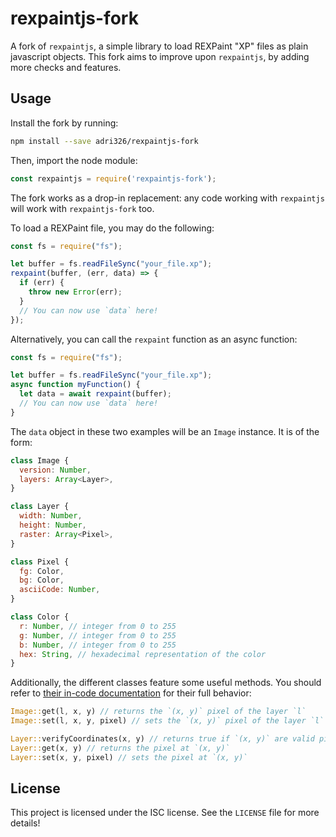 # rexpaintjs-fork

A fork of `rexpaintjs`, a simple library to load REXPaint "XP" files as plain javascript objects.
This fork aims to improve upon `rexpaintjs`, by adding more checks and features.

## Usage

Install the fork by running:

```sh
npm install --save adri326/rexpaintjs-fork
```

Then, import the node module:

```js
const rexpaintjs = require('rexpaintjs-fork');
```

The fork works as a drop-in replacement: any code working with `rexpaintjs` will work with `rexpaintjs-fork` too.

To load a REXPaint file, you may do the following:

```js
const fs = require("fs");

let buffer = fs.readFileSync("your_file.xp");
rexpaint(buffer, (err, data) => {
  if (err) {
    throw new Error(err);
  }
  // You can now use `data` here!
});
```

Alternatively, you can call the `rexpaint` function as an async function:

```js
const fs = require("fs");

let buffer = fs.readFileSync("your_file.xp");
async function myFunction() {
  let data = await rexpaint(buffer);
  // You can now use `data` here!
}
```

The `data` object in these two examples will be an `Image` instance. It is of the form:

```js
class Image {
  version: Number,
  layers: Array<Layer>,
}

class Layer {
  width: Number,
  height: Number,
  raster: Array<Pixel>,
}

class Pixel {
  fg: Color,
  bg: Color,
  asciiCode: Number,
}

class Color {
  r: Number, // integer from 0 to 255
  g: Number, // integer from 0 to 255
  b: Number, // integer from 0 to 255
  hex: String, // hexadecimal representation of the color
}
```

Additionally, the different classes feature some useful methods.
You should refer to [their in-code documentation](https://github.com/adri326/rexpaintjs-fork/blob/master/index.js) for their full behavior:

```rs
Image::get(l, x, y) // returns the `(x, y)` pixel of the layer `l`
Image::set(l, x, y, pixel) // sets the `(x, y)` pixel of the layer `l`

Layer::verifyCoordinates(x, y) // returns true if `(x, y)` are valid pixel coordinates for that layer
Layer::get(x, y) // returns the pixel at `(x, y)`
Layer::set(x, y, pixel) // sets the pixel at `(x, y)`
```


## License

This project is licensed under the ISC license. See the `LICENSE` file for more details!
